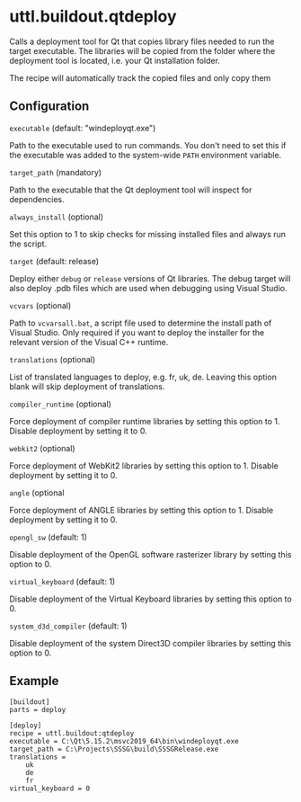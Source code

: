 # uttl.buildout.qtdeploy

Calls a deployment tool for Qt that copies library files needed to run the target executable. The libraries will be copied from the folder where the deployment tool is located, i.e. your Qt installation folder.

The recipe will automatically track the copied files and only copy them

## Configuration 

``executable`` (default: "windeployqt.exe")

  Path to the executable used to run commands. You don't need to set this if the executable was added to the system-wide ``PATH`` environment variable.

``target_path`` (mandatory)

  Path to the executable that the Qt deployment tool will inspect for dependencies.

``always_install`` (optional)

  Set this option to 1 to skip checks for missing installed files and always run the script.

``target`` (default: release)

  Deploy either ``debug`` or ``release`` versions of Qt libraries. The debug target will also deploy .pdb files which are used when debugging using Visual Studio.

``vcvars`` (optional)

  Path to ``vcvarsall.bat``, a script file used to determine the install path of Visual Studio. Only required if you want to deploy the installer for the relevant version of the Visual C++ runtime.

``translations`` (optional)

  List of translated languages to deploy, e.g. fr, uk, de. Leaving this option blank will skip deployment of translations.

``compiler_runtime`` (optional)

  Force deployment of compiler runtime libraries by setting this option to 1. Disable deployment by setting it to 0.

``webkit2`` (optional)

  Force deployment of WebKit2 libraries by setting this option to 1. Disable deployment by setting it to 0.

``angle`` (optional

  Force deployment of ANGLE libraries by setting this option to 1. Disable deployment by setting it to 0.

``opengl_sw`` (default: 1)

  Disable deployment of the OpenGL software rasterizer library by setting this option to 0.

``virtual_keyboard`` (default: 1)

  Disable deployment of the Virtual Keyboard libraries by setting this option to 0.

``system_d3d_compiler`` (default: 1)

  Disable deployment of the system Direct3D compiler libraries by setting this option to 0.

## Example

	[buildout]
	parts = deploy

	[deploy]
	recipe = uttl.buildout:qtdeploy
	executable = C:\Qt\5.15.2\msvc2019_64\bin\windeployqt.exe
	target_path = C:\Projects\SSSG\build\SSSGRelease.exe
	translations =
		uk
		de
		fr
	virtual_keyboard = 0